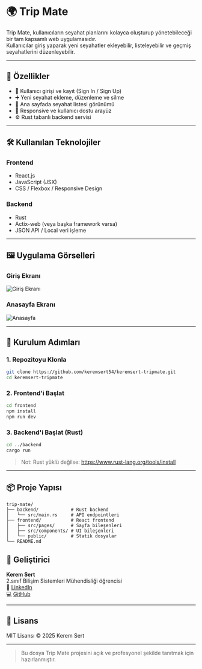 # 🌍 Trip Mate

Trip Mate, kullanıcıların seyahat planlarını kolayca oluşturup yönetebileceği bir tam kapsamlı web uygulamasıdır.  
Kullanıcılar giriş yaparak yeni seyahatler ekleyebilir, listeleyebilir ve geçmiş seyahatlerini düzenleyebilir.

---

## 🚀 Özellikler

- 🧾 Kullanıcı girişi ve kayıt (Sign In / Sign Up)
- ➕ Yeni seyahat ekleme, düzenleme ve silme
- 🧭 Ana sayfada seyahat listesi görünümü
- 🌙 Responsive ve kullanıcı dostu arayüz
- ⚙️ Rust tabanlı backend servisi

---

## 🛠️ Kullanılan Teknolojiler

### Frontend
- React.js
- JavaScript (JSX)
- CSS / Flexbox / Responsive Design

### Backend
- Rust
- Actix-web (veya başka framework varsa)
- JSON API / Local veri işleme

---

## 🖼️ Uygulama Görselleri

### Giriş Ekranı
![Giriş Ekranı](frontend/public/screenshots/signin.png)

### Anasayfa Ekranı
![Anasayfa](frontend/public/screenshots/homepage.png)



---

## 🧪 Kurulum Adımları

### 1. Repozitoyu Klonla
```bash
git clone https://github.com/keremsert54/keremsert-tripmate.git
cd keremsert-tripmate
```

### 2. Frontend'i Başlat
```bash
cd frontend
npm install
npm run dev
```

### 3. Backend'i Başlat (Rust)
```bash
cd ../backend
cargo run
```

> Not: Rust yüklü değilse: https://www.rust-lang.org/tools/install

---

## 📦 Proje Yapısı

```
trip-mate/
├── backend/            # Rust backend
│   └── src/main.rs     # API endpointleri
├── frontend/           # React frontend
│   ├── src/pages/      # Sayfa bileşenleri
│   ├── src/components/ # UI bileşenleri
│   └── public/         # Statik dosyalar
└── README.md
```


## 👤 Geliştirici

**Kerem Sert**  
2.sınıf Bilişim Sistemleri Mühendisliği öğrencisi  
📌 [LinkedIn](https://www.linkedin.com/in/keremsert/)  
💻 [GitHub](https://github.com/keremsert54)

---

## 📄 Lisans

MIT Lisansı © 2025 Kerem Sert

---

> Bu dosya Trip Mate projesini açık ve profesyonel şekilde tanıtmak için hazırlanmıştır.
